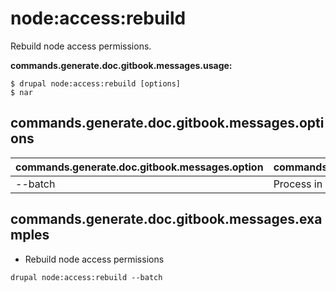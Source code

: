 # node:access:rebuild
Rebuild node access permissions.

**commands.generate.doc.gitbook.messages.usage:**
```
$ drupal node:access:rebuild [options]
$ nar
```

## commands.generate.doc.gitbook.messages.options
commands.generate.doc.gitbook.messages.option | commands.generate.doc.gitbook.messages.details
-------|-------------
--batch | Process in batch mode.

## commands.generate.doc.gitbook.messages.examples
* Rebuild node access permissions
```
drupal node:access:rebuild --batch
```
